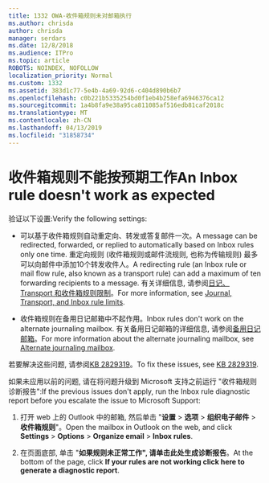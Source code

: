 ```yaml
---
title: 1332 OWA-收件箱规则未对邮箱执行
ms.author: chrisda
author: chrisda
manager: serdars
ms.date: 12/8/2018
ms.audience: ITPro
ms.topic: article
ROBOTS: NOINDEX, NOFOLLOW
localization_priority: Normal
ms.custom: 1332
ms.assetid: 383d1c77-5e4b-4a69-92d6-c404d890b6b7
ms.openlocfilehash: c0b221b5335254bd0f1eb4b258efa6946376ca12
ms.sourcegitcommit: 1a4b8fa9e38a95ca811085af516edb81caf2018c
ms.translationtype: MT
ms.contentlocale: zh-CN
ms.lasthandoff: 04/13/2019
ms.locfileid: "31858734"
---
```

# <a name="an-inbox-rule-doesnt-work-as-expected"></a><span data-ttu-id="a20d3-102">收件箱规则不能按预期工作</span><span class="sxs-lookup"><span data-stu-id="a20d3-102">An Inbox rule doesn't work as expected</span></span>

<span data-ttu-id="a20d3-103">验证以下设置:</span><span class="sxs-lookup"><span data-stu-id="a20d3-103">Verify the following settings:</span></span>

- <span data-ttu-id="a20d3-104">可以基于收件箱规则自动重定向、转发或答复邮件一次。</span><span class="sxs-lookup"><span data-stu-id="a20d3-104">A message can be redirected, forwarded, or replied to automatically based on Inbox rules only one time.</span></span> <span data-ttu-id="a20d3-105">重定向规则 (收件箱规则或邮件流规则, 也称为传输规则) 最多可以向邮件中添加10个转发收件人。</span><span class="sxs-lookup"><span data-stu-id="a20d3-105">A redirecting rule (an Inbox rule or mail flow rule, also known as a transport rule) can add a maximum of ten forwarding recipients to a message.</span></span> <span data-ttu-id="a20d3-106">有关详细信息, 请参阅[日记、Transport 和收件箱规则限制](https://docs.microsoft.com/office365/servicedescriptions/exchange-online-service-description/exchange-online-limits)。</span><span class="sxs-lookup"><span data-stu-id="a20d3-106">For more information, see [Journal, Transport, and Inbox rule limits](https://docs.microsoft.com/office365/servicedescriptions/exchange-online-service-description/exchange-online-limits).</span></span>

- <span data-ttu-id="a20d3-107">收件箱规则在备用日记邮箱中不起作用。</span><span class="sxs-lookup"><span data-stu-id="a20d3-107">Inbox rules don't work on the alternate journaling mailbox.</span></span> <span data-ttu-id="a20d3-108">有关备用日记邮箱的详细信息, 请参阅[备用日记邮箱](https://docs.microsoft.com/Exchange/security-and-compliance/journaling/journaling#alternate-journaling-mailbox)。</span><span class="sxs-lookup"><span data-stu-id="a20d3-108">For more information about the alternate journaling mailbox, see [Alternate journaling mailbox](https://docs.microsoft.com/Exchange/security-and-compliance/journaling/journaling#alternate-journaling-mailbox).</span></span>

<span data-ttu-id="a20d3-109">若要解决这些问题, 请参阅[KB 2829319](https://support.microsoft.com/kb/2829319)。</span><span class="sxs-lookup"><span data-stu-id="a20d3-109">To fix these issues, see [KB 2829319](https://support.microsoft.com/kb/2829319).</span></span>

<span data-ttu-id="a20d3-110">如果未应用以前的问题, 请在将问题升级到 Microsoft 支持之前运行 "收件箱规则诊断报告":</span><span class="sxs-lookup"><span data-stu-id="a20d3-110">If the previous issues don't apply, run the Inbox rule diagnostic report before you escalate the issue to Microsoft Support:</span></span>

1. <span data-ttu-id="a20d3-111">打开 web 上的 Outlook 中的邮箱, 然后单击 "**设置** \> **选项** \> **组织电子邮件** \> **收件箱规则**"。</span><span class="sxs-lookup"><span data-stu-id="a20d3-111">Open the mailbox in Outlook on the web, and click **Settings** \> **Options** \> **Organize email** \> **Inbox rules**.</span></span>

2. <span data-ttu-id="a20d3-112">在页面底部, 单击 "**如果规则未正常工作", 请单击此处生成诊断报告**。</span><span class="sxs-lookup"><span data-stu-id="a20d3-112">At the bottom of the page, click **If your rules are not working click here to generate a diagnostic report**.</span></span>
